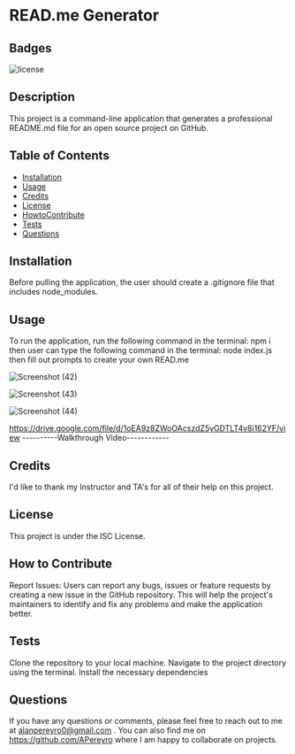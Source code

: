 
# READ.me Generator

## Badges

![license](https://img.shields.io/badge/license-ISC-blue)

## Description

This project is a command-line application that generates a professional README.md file for an open source project on GitHub.

## Table of Contents

- [Installation](#installation)
- [Usage](#usage)
- [Credits](#credits)
- [License](#license)
- [HowtoContribute](#HowtoContribute)
- [Tests](#Tests)
- [Questions](#Questions)

## Installation

Before pulling the application, the user should create a .gitignore file that includes node_modules.

## Usage

To run the application, run the following command in the terminal: npm i
then user can type the following command in the terminal: node index.js
then fill out prompts to create your own READ.me

![Screenshot (42)](https://user-images.githubusercontent.com/124737955/233502322-a649dcf1-63ea-4128-bc7a-d2ce19317569.png)

![Screenshot (43)](https://user-images.githubusercontent.com/124737955/233502335-65c4c2ce-9682-4545-91c2-45a63dce56eb.png)

![Screenshot (44)](https://user-images.githubusercontent.com/124737955/233502342-c3fadd87-2e6b-4688-8361-cfa090ee8099.png)

https://drive.google.com/file/d/1oEA9z8ZWoOAcszdZ5yGDTLT4v8i162YF/view
           ----------Walkthrough Video------------

## Credits

I'd like to thank my Instructor and TA's for all of their help on this project.

## License

This project is under the ISC License.

## How to Contribute

Report Issues: Users can report any bugs, issues or feature requests by creating a new issue in the GitHub repository. This will help the project's maintainers to identify and fix any problems and make the application better.

## Tests

Clone the repository to your local machine. Navigate to the project directory using the terminal. Install the necessary dependencies

## Questions

If you have any questions or comments, please feel free to reach out to me at alanpereyro0@gmail.com . 
You can also find me on https://github.com/APereyro  where I am happy to collaborate on projects.


